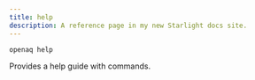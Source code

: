 ```yaml
---
title: help
description: A reference page in my new Starlight docs site.
---
```


```
openaq help
```

Provides a help guide with commands.

